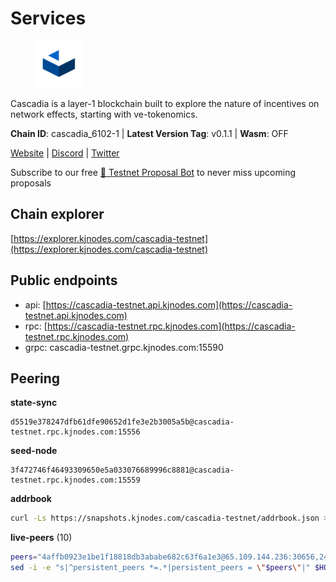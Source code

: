 # Services

<figure><img src="https://raw.githubusercontent.com/kj89/cosmos-images/main/logos/cascadia.png" alt=""><figcaption></figcaption></figure>

Cascadia is a layer-1 blockchain built to explore the  nature of incentives on network effects, starting  with ve-tokenomics.

**Chain ID**: cascadia_6102-1 | **Latest Version Tag**: v0.1.1 | **Wasm**: OFF

[Website](https://www.cascadia.foundation) | [Discord](https://discord.gg/cascadia) | [Twitter](https://twitter.com/CascadiaSystems)



Subscribe to our free [🤖 Testnet Proposal Bot](https://t.me/kjnodes_testnet_proposal_bot) to never miss upcoming proposals


## Chain explorer
[https://explorer.kjnodes.com/cascadia-testnet](https://explorer.kjnodes.com/cascadia-testnet)

## Public endpoints

* api: [https://cascadia-testnet.api.kjnodes.com](https://cascadia-testnet.api.kjnodes.com)
* rpc: [https://cascadia-testnet.rpc.kjnodes.com](https://cascadia-testnet.rpc.kjnodes.com)
* grpc: cascadia-testnet.grpc.kjnodes.com:15590

## Peering

**state-sync**

```text
d5519e378247dfb61dfe90652d1fe3e2b3005a5b@cascadia-testnet.rpc.kjnodes.com:15556
```

**seed-node**

```text
3f472746f46493309650e5a033076689996c8881@cascadia-testnet.rpc.kjnodes.com:15559
```

**addrbook**
```bash
curl -Ls https://snapshots.kjnodes.com/cascadia-testnet/addrbook.json > $HOME/.cascadiad/config/addrbook.json
```

**live-peers** (10)
```bash
peers="4affb0923e1be1f18818db3ababe682c63f6a1e3@65.109.144.236:30656,2446376d87a14585c00f74fb4eb2ccef27a2df4b@92.38.241.219:26656,d10fae49b6fa0a3dbfdca205807f79b3d53ece98@94.103.92.112:26656,cd9b30d8839e0633249ab9b5e00eb9544cdf701d@65.109.122.93:26656,4acd189e415b563c486fb6063410c23ea75f4971@38.242.139.243:55656,d09a381d3c1e93a16b508b3ba4b34765fccb1d1e@5.189.132.252:26656,a65dce99bbedee029df8558bc4471ee6cfb94dc9@38.242.229.188:26656,e80bb40ed1d6f509c21c1627ba4c14d838c71550@144.126.154.230:55656,1cfc1bef60604ad732a159b4fe69afd3dc131c73@65.109.228.9:26656,d5519e378247dfb61dfe90652d1fe3e2b3005a5b@65.109.68.190:15556"
sed -i -e "s|^persistent_peers *=.*|persistent_peers = \"$peers\"|" $HOME/.cascadiad/config/config.toml
```
